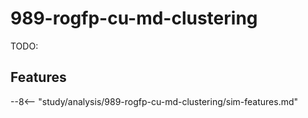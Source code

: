 # 989-rogfp-cu-md-clustering

TODO:

## Features

--8<-- "study/analysis/989-rogfp-cu-md-clustering/sim-features.md"
